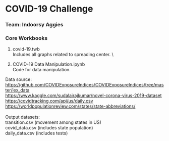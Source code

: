 # COVID-19 Challenge
### Team: Indoorsy Aggies

### Core Workbooks
1. covid-19.twb \
Includes all graphs related to spreading center. \

2. COVID-19 Data Manipulation.ipynb \
Code for data manipulation. 

Data source:\
https://github.com/COVIDExposureIndices/COVIDExposureIndices/tree/master/lex_data \
https://www.kaggle.com/sudalairajkumar/novel-corona-virus-2019-dataset \
https://covidtracking.com/api/us/daily.csv \
https://worldpopulationreview.com/states/state-abbreviations/ \
\
Output datasets: \
transition.csv (movement among states in US) \
covid_data.csv (includes state population) \
daily_data.csv (includes tests)
